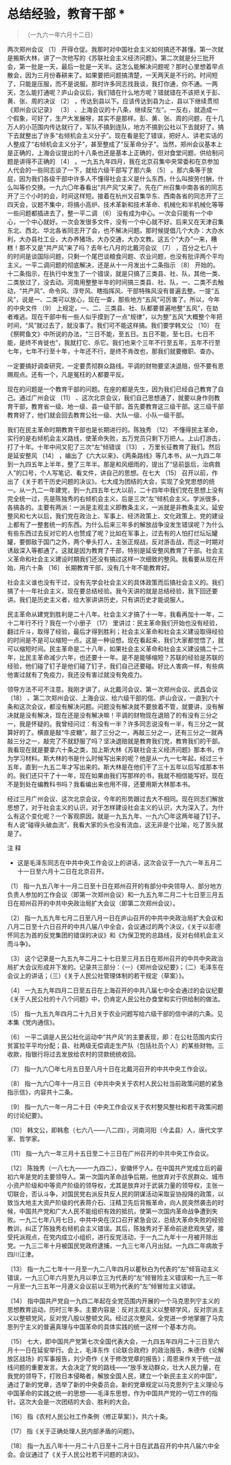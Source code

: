 #  总结经验，教育干部  *

> （一九六一年六月十二日）

两次郑州会议  〔1〕
开得仓促。我那时对中国社会主义如何搞还不甚懂。第一次就是搬斯大林，讲了一次他写的《苏联社会主义经济问题》。第二次就是分三批开会，第一批是一天，最后一批是一天半。这怎么能解决问题呢？那时心里想着早点散会，因为三月份春耕来了。如果要把问题搞清楚，一天两天是不行的。时间短了，只能是压服，而不是说服。那时许多同志找我谈，我打你通，你不通。一两天，怎么能打通呢？庐山会议后，我们错在什么地方呢？错就错在不该把关于彭、黄、张、周的决议
〔2〕  ，传达到县以下。应该传达到县为止，县以下继续贯彻《郑州会议记录》  〔3〕
、上海会议的十八条，继续反“左”。一反右，就造成一个假象，可好了，生产大发展呀，其实不是那样。彭、黄、张、周的问题，在十几万人的小范围内传达就行了，军队不搞到连队，地方不搞到公社以下去就好了。搞下去就整出了许多“右倾机会主义分子”。现在看是犯了错误，把好人、讲老实话的人整成了“右倾机会主义分子”，甚至整成了“反革命分子”。当然，郑州会议基本上是正确的，上海会议提出的十八条也还是基本上正确的，但对食堂问题、供给制问题是讲得不正确的
〔4〕  。一九五九年四月，我在北京召集中央常委和在京参加人代会的一些同志谈了一下，就给六级干部写了那六条  〔5〕
。那六条等于放屁，因为我们各级干部中许多人不懂得社会主义是什么东西，什么叫按劳付酬，什么叫等价交换。一九六〇年春看出“共产风”又来了。先在广州召集中南各省的同志开了三个小时的会，时间这样短。接着在杭州又召集华东、西南各省的同志开了三四天会，议题不集中，将搞小高炉、技术革新和技术革命、机械化和半机械化等等一些问题都插进去了，整一平二调
〔6〕
没有成为中心。一次会只能有一个中心，一个中心就好。一次会发很多文件，没有一个中心就不好。后来又在天津召集东北、西北、华北各省同志开了会，也不解决问题。那时候提倡几个大办：大办水利，大办县社工业，大办养猪场，大办交通，大办文教。这五个“大办”一来，糟糕！那不又是“共产风”来了吗？去年七八月的北戴河会议
〔7〕  ，百分之七八十的时间是谈国际问题，只剩一个尾巴谈粮食问题、农业问题，也没有批评两个平均主义。一平二调问题的彻底解决，还是从十一月发出十二条指示
〔8〕
开始的。十二条指示，在执行中发生了一个错误，就是只搞了三类县、社、队，其他一类、二类放过了，没去动。河南用整整半年的时间搞三类县、社、队，一、二类不去触动，“共产风”、命令风、浮夸风、瞎指挥风、干部特殊风没有普遍去整。一提“五风”，说是一、二类可以放心，现在一查，那些地方“五风”可厉害了。所以，今年的中央文件
〔9〕
上规定，一、二、三类县、社、队都要普遍地整“五风”，在劫者难逃。现在干部中有一些人似乎摸到了一点“规律”，以为整“五风”大概整个年把时间，“风”就过去了，就没事了。我们可不能这样搞。我们要学韩文公
〔10〕
在《祭鳄鱼文》中所说的办法，“三日不能，至五日。五日不能，至七日。七日不能，是终不肯徙也”，我就打它、杀它。我们也来个三年不行至五年，五年不行至七年，七年不行至十年，十年还不行，是终不肯改也，那我们就要撤职、查办。

一定要搞好调查研究，一定要贯彻群众路线。平调的财物要坚决退赔，但不要有恩赐观点。还有一个，凡是冤枉的人都要平反。

现在的问题是一个教育干部的问题。在座的都是先生，因为我们已经自己教育了自己。通过广州会议  〔11〕
、这次北京会议，我们自己思想通了，就要以身作则教育干部，教育省一级、地一级、县一级干部，首先要教育这三级干部。这三级干部教育好了，他们就会回去教育公社一级、大队一级、小队一级干部。

我们在民主革命时期教育干部也是长期进行的。陈独秀  〔12〕
不懂得民主革命，实行的是右倾机会主义路线，使革命失败，五万党员只剩下万把人。上山打游击，打了十年。十年中间又犯了三次“左”倾错误  〔13〕
，万里长征教育了我们。然后是延安整风  〔14〕
，编出了《六大以来》、《两条路线》等几本书，从一九四二年到一九四五年上半年，整了三年半。那是和风细雨的，提出了“惩前毖后，治病救人”的口号，个人写笔记、看文件，讲自己的思想。在七大
〔15〕
召开以前，作出了《关于若干历史问题的决议》。七大成为团结的大会，实现了全党思想的统一。从一九二一年建党，到一九四五年七大以前，二十四年中我们党在思想上没有完全统一过，先是陈独秀的右倾机会主义，后是三次“左”倾机会主义。学派很多，各搞各的。主要有两派：一派是主观主义即教条主义，一派就是非教条主义。延安整风和七大以后，我们党在政治上、军事上、经济政策上、文化政策上、党的建设上都有了一整套统一的东西。为什么后来三年多的解放战争没发生错误呢？为什么有些东西过去反对它的人也赞成了呢？比如在军事上，过去有的人怕打烂坛坛罐罐，要御敌于国门之外，两个拳头打人，主张正规战，反对游击战，而这一时期对诱敌深入等都通了。这就是因为教育了干部，特别是延安整风教育了干部。社会主义革命和社会主义建设时期我们还没有搞过这样一次细致的整风。我看要从现在开始，用六十条
〔16〕  长期教育干部，没有几十年不能教育好。

社会主义谁也没有干过，没有先学会社会主义的具体政策而后搞社会主义的。我们搞了十一年社会主义，现在要总结经验。我今天讲的就是总结经验，我下回还要讲。我们是历史主义者，给大家讲讲历史，只有讲历史才能说服人。

民主革命从建党到胜利是二十八年。社会主义才搞了十一年，我看再加十一年，二十二年行不行？我在一个小册子  〔17〕
里讲过：民主革命我们开始也没有经验，翻过斤斗，取得了经验，最后才得到胜利；社会主义革命和社会主义建设取得经验的时间是不是可以缩短一点。这是一种设想。现在看起来，我们大家都觉悟了，就可以缩短时间。民主革命是二十八年，如果社会主义革命和社会主义建设搞二十二年，比民主革命减少六年，也还要十一年。是不是能够缩短？苏联的经验是苏联的经验，他们碰了钉子是他们碰了钉子，我们自己还要碰。好比人害病一样，有些病他害过就有了免疫力，我还没有害过就没有免疫力。

领导方法不可不注意。我刚才讲了，从北戴河会议、第一次郑州会议、武昌会议  〔18〕
、第二次郑州会议、上海会议、给六级干部的信、庐山会议，一直到六十条和这次会议，都没有解决问题。问题没有解决就不要放着不管，就要讲，没有解决就是没有解决，现在还是没有解决嘛！平调的财物现在退赔了的有没有三分之一，我是怀疑的。我曾经问过：有没有一半？许多同志说没有一半，有三分之一就算好的了。横直是敲“牛皮糖”，敲了三分之一，再敲三分之一，还有三分之一就再敲三分之一，敲完了不就舒服了吗？坚决退赔就是教育我们党，教育我们的干部。我看现在就是要拿六十条之类，加上斯大林《苏联社会主义经济问题》那本书，作为学习材料。斯大林的书是什么时候写出来的呢？他是从一九一七年起，经过三十五年，直到一九五二年才写出来的。斯大林是在他们干了三十五年以后写成那本书的。我们还只干了十一年，现在如果由我们写那样的书，我就不相信能写好。现在不是到处在编教科书吗？我看编出来也用不得，还要用斯大林那本书。

经过三月广州会议、这次北京会议，今年的形势跟过去大不相同。现在同志们解放思想了，对于社会主义的认识，对于怎样建设社会主义的认识，大为深入了。为什么有这个变化呢？一个客观原因，就是一九五九年、一九六〇年这两年碰了钉子。有人说“碰得头破血流”，我看大家的头也没有流血，这无非是个比喻，吃了苦头就是了。

注 释

*  这是毛泽东同志在中共中央工作会议上的讲话，这次会议于一九六一年五月二十一日至六月十二日在北京召开。 

〔1〕
指一九五八年十一月二日至十日在郑州召开的有部分中央领导人、部分地方负责人参加的工作会议（即第一次郑州会议）和一九五九年二月二十七日至三月五日在郑州召开的中共中央政治局扩大会议（即第二次郑州会议）。

〔2〕
指一九五九年七月二日至八月一日在庐山召开的中共中央政治局扩大会议和八月二日至十六日召开的中共八届八中全会，会议通过的两个决议，《关于以彭德怀同志为首的反党集团的错误的决议》和《为保卫党的总路线，反对右倾机会主义而斗争》。

〔3〕
这个记录是一九五九年二月二十七日至三月五日在郑州召开的中共中央政治局扩大会议形成并下发的。记录共三部分：（一）《郑州会议纪要》；（二）毛泽东在会议上的讲话；（三）《关于人民公社管理体制的若干规定（草案）》。

〔4〕  一九五九年四月二日至五日在上海召开的中共八届七中全会通过的会议纪要《关于人民公社的十八个问题》中，仍肯定人民公社办食堂和实行供给制的做法。

〔5〕  指一九五九年四月二十九日关于农业问题写给六级干部的信中讲的六条。见本集《党内通信》。

〔6〕
一平二调是人民公社化运动中“共产风”的主要表现，即：在公社范围内实行贫富拉平平均分配；县、社两级无偿调走生产队（包括社员个人）的某些财物。三收款，指银行将过去发放给农村的贷款统统收回。

〔7〕  指一九六〇年七月五日至八月十日在北戴河召开的中共中央工作会议。

〔8〕  指一九六〇年十一月三日《中共中央关于农村人民公社当前政策问题的紧急指示信》，内容共十二条。

〔9〕  指一九六一年一月二十日《中央工作会议关于农村整风整社和若干政策问题的讨论纪要》。

〔10〕  韩文公，即韩愈（七六八——八二四），河南河阳（今孟县）人，唐代文学家、哲学家。

〔11〕  指一九六一年三月十五日至二十三日在广州召开的中共中央工作会议。

〔12〕
陈独秀（一八七九——一九四二），安徽怀宁人。在中国共产党成立后的最初六年是党的主要领导人。第一次国内革命战争后期，他放弃对于农民群众、城市小资产阶级和中等资产阶级的领导权，尤其是放弃对于武装力量的领导权，主张一切联合，否认斗争，对国民党右派反共反人民的阴谋活动采取妥协投降的政策，以致当大地主大资产阶级的代表蒋介石、汪精卫先后背叛革命，向人民突然袭击的时候，中国共产党和广大人民不能组织有效的抵抗，使第一次国内革命战争遭到失败。一九二七年八月七日，中共中央在汉口召开紧急会议，总结大革命失败的经验教训，纠正了陈独秀右倾机会主义错误。其后，陈独秀对于革命前途悲观失望，接受托派观点，在党内成立小组织，进行反党活动，于一九二九年十一月被开除出党。一九三二年十月被国民党政府逮捕，一九三七年八月出狱。一九四二年病故于四川江津。

〔13〕
指一九二七年十一月至一九二八年四月以瞿秋白为代表的“左”倾盲动主义错误，一九三〇年六月至九月以李立三为代表的“左”倾冒险主义错误和一九三一年一月至一九三五年一月遵义会议前以王明为代表的“左”倾冒险主义错误。

〔14〕
指中国共产党自一九四二年起在全党范围内开展的一个马克思列宁主义的思想教育运动，历时三年多。主要内容是：反对主观主义以整顿学风，反对宗派主义以整顿党风，反对党八股以整顿文风。经过这次整风，全党进一步地掌握了马克思列宁主义的普遍真理与中国革命的具体实践的统一这样一个基本方向。

〔15〕
七大，即中国共产党第七次全国代表大会，一九四五年四月二十三日至六月十一日在延安举行。会上，毛泽东作《论联合政府》的政治报告，朱德作《论解放区战场》的军事报告，刘少奇作《关于修改党章的报告》；周恩来作关于统一战线问题的重要发言。大会决定了党的路线——“放手发动群众，壮大人民力量，在我党的领导下，打败日本侵略者，解放全国人民，建立一个新民主主义的中国”，通过了新的党章，选举了新的中央委员会。新的党章规定以马克思列宁主义理论与中国革命的实践之统一的思想——毛泽东思想，作为中国共产党的一切工作的指针。这次大会是一次团结的大会、胜利的大会。

〔16〕  指《农村人民公社工作条例（修正草案）》，共六十条。

〔17〕  指《关于正确处理人民内部矛盾的问题》。

〔18〕  指一九五八年十一月二十八日至十二月十日在武昌召开的中共八届六中全会。会议通过了《关于人民公社若干问题的决议》。

  

